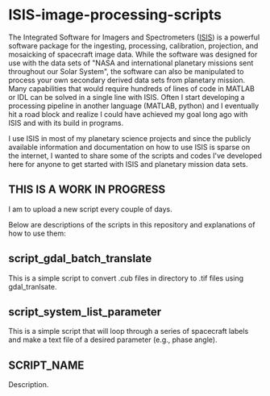 # ISIS-image-processing-scripts

The Integrated Software for Imagers and Spectrometers ([ISIS](https://isis.astrogeology.usgs.gov/index.html)) is a powerful software package for the ingesting, processing, calibration, projection, and mosaicking of spacecraft image data. While the software was designed for use with the data sets of "NASA and international planetary missions sent throughout our Solar System", the software can also be manipulated to process your own secondary derived data sets from planetary mission.  Many capabilities that would require hundreds of lines of code in MATLAB or IDL can be solved in a single line with ISIS. Often I start developing a processing pipeline in another language (MATLAB, python) and I eventually hit a road block and realize I could have achieved my goal long ago with ISIS and with its build in programs.

I use ISIS in most of my planetary science projects and since the publicly available information and documentation on how to use ISIS is sparse on the internet, I wanted to share some of the scripts and codes I've developed here for anyone to get started with ISIS and planetary mission data sets.

## THIS IS A WORK IN PROGRESS
I am to upload a new script every couple of days.

Below are descriptions of the scripts in this repository and explanations of how to use them:

## script_gdal_batch_translate

This is a simple script to convert .cub files in directory to .tif files using gdal_tranlsate.

## script_system_list_parameter

This is a simple script that will loop through a series of spacecraft labels and make a text file of a desired parameter (e.g., phase angle).

## SCRIPT_NAME

Description.
